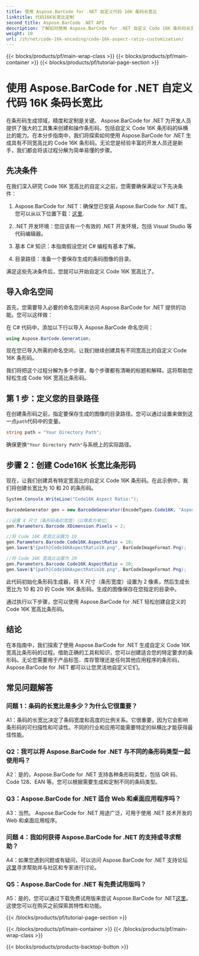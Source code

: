 ```yaml
---
title: 使用 Aspose.BarCode for .NET 自定义代码 16K 条码长宽比
linktitle: 代码16K长宽比定制
second_title: Aspose.BarCode .NET API
description: 了解如何使用 Aspose.BarCode for .NET 自定义 Code 16K 条形码长宽比。为您的应用创建精确的条形码。
weight: 10
url: /zh/net/code-16k-encoding/code-16k-aspect-ratio-customization/
---
```


{{< blocks/products/pf/main-wrap-class >}}
{{< blocks/products/pf/main-container >}}
{{< blocks/products/pf/tutorial-page-section >}}

# 使用 Aspose.BarCode for .NET 自定义代码 16K 条码长宽比

在条形码生成领域，精度和定制是关键。 Aspose.BarCode for .NET 为开发人员提供了强大的工具集来创建和操作条形码，包括自定义 Code 16K 条形码的纵横比的能力。在本分步指南中，我们将探索如何使用 Aspose.BarCode for .NET 生成具有不同宽高比的 Code 16K 条形码。无论您是经验丰富的开发人员还是新手，我们都会将该过程分解为简单易懂的步骤。

## 先决条件

在我们深入研究 Code 16K 宽高比的自定义之前，您需要确保满足以下先决条件：

1.  Aspose.BarCode for .NET：确保您已安装 Aspose.BarCode for .NET 库。您可以从以下位置下载：[这里](https://releases.aspose.com/barcode/net/).

2. .NET 开发环境：您应该有一个有效的 .NET 开发环境，包括 Visual Studio 等代码编辑器。

3. 基本 C# 知识：本指南假设您对 C# 编程有基本了解。

4. 目录路径：准备一个要保存生成的条码图像的目录。

满足这些先决条件后，您就可以开始自定义 Code 16K 宽高比了。

## 导入命名空间

首先，您需要导入必要的命名空间来访问 Aspose.BarCode for .NET 提供的功能。您可以这样做：

在 C# 代码中，添加以下行以导入 Aspose.BarCode 命名空间：

```csharp
using Aspose.BarCode.Generation;
```

现在您已导入所需的命名空间，让我们继续创建具有不同宽高比的自定义 Code 16K 条形码。

我们将把这个过程分解为多个步骤，每个步骤都有清晰的标题和解释。这将帮助您轻松生成 Code 16K 宽高比条形码。

## 第 1 步：定义您的目录路径

在创建条形码之前，指定要保存生成的图像的目录路径。您可以通过设置来做到这一点`path`代码中的变量。

```csharp
string path = "Your Directory Path";
```

确保更换`"Your Directory Path"`与系统上的实际路径。

## 步骤 2：创建 Code16K 长宽比条形码

现在，让我们创建具有特定宽高比的自定义 Code 16K 条形码。在此示例中，我们将创建长宽比为 10 和 20 的条形码。

```csharp
System.Console.WriteLine("Code16K Aspect Ratio:");

BarcodeGenerator gen = new BarcodeGenerator(EncodeTypes.Code16K, "Aspose.BarCode");

//设置 X 尺寸（条形码条的宽度）（以像素为单位）
gen.Parameters.Barcode.XDimension.Pixels = 2;

//将 Code 16K 宽高比设置为 10
gen.Parameters.Barcode.Code16K.AspectRatio = 10;
gen.Save($"{path}Code16KAspectRatio10.png", BarCodeImageFormat.Png);

//将 Code 16K 宽高比设置为 20
gen.Parameters.Barcode.Code16K.AspectRatio = 20;
gen.Save($"{path}Code16KAspectRatio20.png", BarCodeImageFormat.Png);
```

此代码初始化条形码生成器，将 X 尺寸（条形宽度）设置为 2 像素，然后生成长宽比为 10 和 20 的 Code 16K 条形码。生成的图像保存在您指定的目录中。

通过执行以下步骤，您可以使用 Aspose.BarCode for .NET 轻松创建自定义的 Code 16K 宽高比条形码。

## 结论

在本指南中，我们探索了使用 Aspose.BarCode for .NET 生成自定义 Code 16K 宽高比条形码的过程。借助正确的工具和知识，您可以创建适合您的特定要求的条形码。无论您需要用于产品标签、库存管理还是任何其他应用程序的条形码，Aspose.BarCode for .NET 都可以让您灵活地自定义它们。

## 常见问题解答

### 问题 1：条码的长宽比是多少？为什么它很重要？

A1：条码的长宽比决定了条码宽度和高度的比例关系。它很重要，因为它会影响条形码的可扫描性和可读性。不同的行业和应用可能需要特定的纵横比才能获得最佳性能。

### Q2：我可以将 Aspose.BarCode for .NET 与不同的条形码类型一起使用吗？

A2：是的，Aspose.BarCode for .NET 支持各种条形码类型，包括 QR 码、Code 128、EAN 等。您可以根据需要生成和定制不同的条码类型。

### Q3：Aspose.BarCode for .NET 适合 Web 和桌面应用程序吗？

A3：当然。 Aspose.BarCode for .NET 用途广泛，可用于使用 .NET 技术开发的 Web 和桌面应用程序。

### 问题 4：我如何获得 Aspose.BarCode for .NET 的支持或寻求帮助？

 A4：如果您遇到问题或有疑问，可以访问 Aspose.BarCode for .NET 支持论坛[这里](https://forum.aspose.com/c/barcode/13)寻求帮助并与社区和专家进行讨论。

### Q5：Aspose.BarCode for .NET 有免费试用版吗？

 A5：是的，您可以通过下载免费试用版来尝试 Aspose.BarCode for .NET[这里](https://releases.aspose.com/)。这使您可以在购买之前探索其特性和功能。

{{< /blocks/products/pf/tutorial-page-section >}}

{{< /blocks/products/pf/main-container >}}
{{< /blocks/products/pf/main-wrap-class >}}

{{< blocks/products/products-backtop-button >}}
